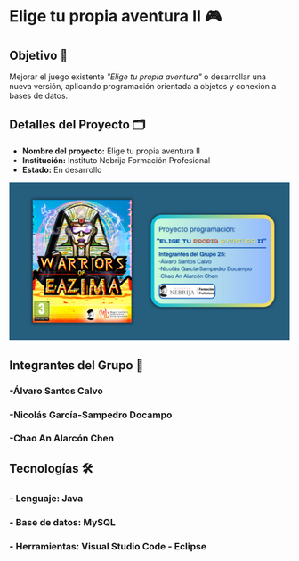 

# Elige tu propia aventura II 🎮

## Objetivo 📌
Mejorar el juego existente *"Elige tu propia aventura"* o desarrollar una nueva versión, aplicando programación orientada a objetos y conexión a bases de datos.

## Detalles del Proyecto 🗂
- **Nombre del proyecto:** Elige tu propia aventura II  
- **Institución:** Instituto Nebrija Formación Profesional 
- **Estado:** En desarrollo  

![Portada](Portada.png)

## Integrantes del Grupo 👥️
### -Álvaro Santos Calvo
### -Nicolás García-Sampedro Docampo
### -Chao An Alarcón Chen

## Tecnologías 🛠
### - Lenguaje: Java  
### - Base de datos: MySQL 
### - Herramientas: Visual Studio Code - Eclipse

